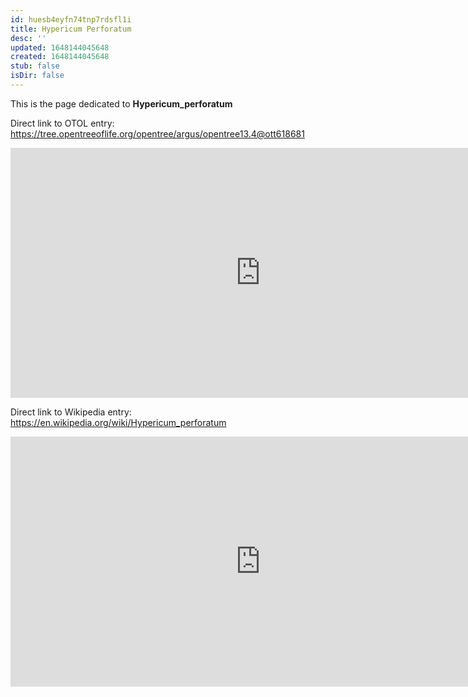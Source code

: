 ```yaml
---
id: huesb4eyfn74tnp7rdsfl1i
title: Hypericum Perforatum
desc: ''
updated: 1648144045648
created: 1648144045648
stub: false
isDir: false
---
```

This is the page dedicated to **Hypericum_perforatum**


Direct link to OTOL entry: https://tree.opentreeoflife.org/opentree/argus/opentree13.4@ott618681



<html>
    <body>
    <iframe src="https://tree.opentreeoflife.org/opentree/argus/opentree13.4@ott618681"
    width="800" height="400" frameborder="0" allowfullscreen> </iframe>
    </body>
</html>
    


Direct link to Wikipedia entry: https://en.wikipedia.org/wiki/Hypericum_perforatum



<html>
    <body>
    <iframe src="https://en.wikipedia.org/wiki/Hypericum_perforatum"
    width="800" height="400" frameborder="0" allowfullscreen> </iframe>
    </body>
</html>
    

